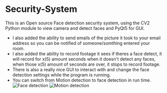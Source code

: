 # Security-System

This is an Open source Face detection security system, using the CV2 Python module to view camera and detect faces and PyQt5 for GUI.

- I also added the ability to send emails of the picture it took to your email address so you can be notified of someone/somthing entered your room.
- I also added the ability to record footage it sees if theres a face detect, it will record for x(5) amount seconds when it doesn't detect any faces, when those x(5) amount of seconds are over, it stops to record footage.
- There is also a really nice GUI to interact with and change the face detection settings while the program is running.
- You can switch from Motion detection to face detection in run time.
![Face detection](https://i.imgur.com/pOEyA9l.png)
![Motion detection](https://i.imgur.com/Nn1YnuK.png)
